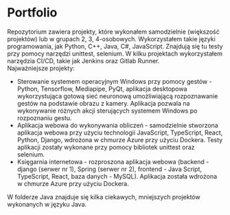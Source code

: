 # Portfolio

Repozytorium zawiera projekty, które wykonałem samodzielnie (większość projektów) lub w grupach 2, 3, 4-osobowych.
Wykorzystałem takie języki programowania, jak Python, C++, Java, C#, JavaScript. Znajdują się tu testy przy pomocy
narzędzi unittest, selenium. W kilku projektach wykorzystałem narzędzia CI/CD, takie jak Jenkins oraz Gitlab Runner.<br />
Najważniejsze projekty:

- Sterowanie systemem operacyjnym Windows przy pomocy gestów - Python, Tensorflow, Mediapipe, PyQt, aplikacja desktopowa wykorzystująca gotową sieć neuronową umożliwiającą rozpoznawanie gestów na podstawie obrazu z kamery. Aplikacja pozwala na wykonywanie różnych akcji sterujących systemem Windows po rozpoznaniu gestu.<br />
- Aplikacja webowa do wykonywania obliczeń - samodzielnie stworzona aplikacja webowa przy użyciu technologii JavaScript, TypeScript, React, Python, Django, wdrożona w chmurze Azure przy użyciu Dockera. Testy aplikacji zostały wykonane przy pomocy bibliotek unittest oraz selenium.<br />
- Księgarnia internetowa - rozproszona aplikacja webowa (backend - django (serwer nr 1), Spring (serwer nr 2), frontend - Java Script, TypeScript, React,
  baza danych - MySQL). Aplikacja została wdrożona w chmurze Azure przy użyciu Dockera.<br />

W folderze Java znajduje się kilka ciekawych, mniejszych projektów wykonanych w języku Java.
